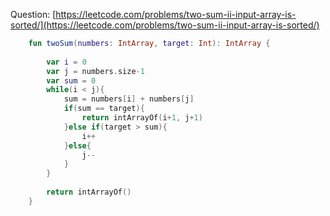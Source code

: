 Question: [https://leetcode.com/problems/two-sum-ii-input-array-is-sorted/](https://leetcode.com/problems/two-sum-ii-input-array-is-sorted/)
```kotlin
    fun twoSum(numbers: IntArray, target: Int): IntArray {
        
        var i = 0
        var j = numbers.size-1
        var sum = 0
        while(i < j){
            sum = numbers[i] + numbers[j]
            if(sum == target){
                return intArrayOf(i+1, j+1)   
            }else if(target > sum){
                i++
            }else{
                j--
            }
        }
        
        return intArrayOf()
    }
```

